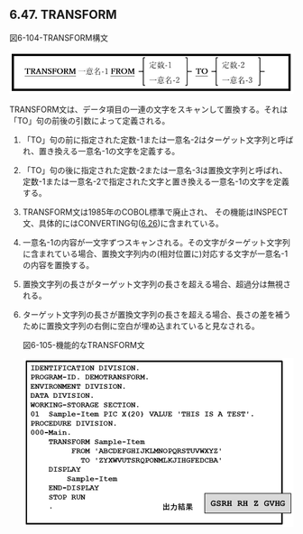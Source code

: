 ## 6.47. TRANSFORM

図6-104-TRANSFORM構文

![alt text](Image/6-104-Transform.png)

TRANSFORM文は、データ項目の一連の文字をスキャンして置換する。それは「TO」句の前後の引数によって定義される。

1. 「TO」句の前に指定された定数-1または一意名-2はターゲット文字列と呼ばれ、置き換える一意名-1の文字を定義する。

2. 「TO」句の後に指定された定数-2または一意名-3は置換文字列と呼ばれ、定数-1または一意名-2で指定された文字と置き換える一意名-1の文字を定義する。

3. TRANSFORM文は1985年のCOBOL標準で廃止され、 その機能はINSPECT文、具体的にはCONVERTING句([6.26](6-26.md))に含まれている。

4. 一意名-1の内容が一文字ずつスキャンされる。その文字がターゲット文字列に含まれている場合、置換文字列内の(相対位置に)対応する文字が一意名-1の内容を置換する。

5. 置換文字列の長さがターゲット文字列の長さを超える場合、超過分は無視される。

6. ターゲット文字列の長さが置換文字列の長さを超える場合、長さの差を補うために置換文字列の右側に空白が埋め込まれていると見なされる。  

    図6-105-機能的なTRANSFORM文

    ![alt text](Image/6-105-Transform.png)
    